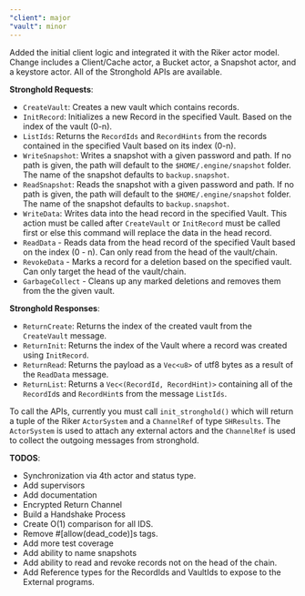 ```yaml
---
"client": major
"vault": minor
---
```


Added the initial client logic and integrated it with the Riker actor model. Change includes a Client/Cache actor, a Bucket actor, a Snapshot actor, and a keystore actor.  All of the Stronghold APIs are available. 

**Stronghold Requests**: 
- `CreateVault`: Creates a new vault which contains records.
- `InitRecord`: Initializes a new Record in the specified Vault. Based on the index of the vault (0-n).
- `ListIds`: Returns the `RecordIds` and `RecordHints` from the records contained in the specified Vault based on its index (0-n). 
- `WriteSnapshot`:  Writes a snapshot with a given password and path. If no path is given, the path will default to the `$HOME/.engine/snapshot` folder. The name of the snapshot defaults to `backup.snapshot`.
- `ReadSnapshot`:   Reads the snapshot with a given password and path. If no path is given, the path will default to the `$HOME/.engine/snapshot` folder. The name of the snapshot defaults to `backup.snapshot`.
- `WriteData`: Writes data into the head record in the specified Vault.  This action must be called after `CreateVault` or `InitRecord` must be called first or else this command will replace the data in the head record. 
- `ReadData` - Reads data from the head record of the specified Vault based on the index (0 - n).  Can only read from the head of the vault/chain.
- `RevokeData` - Marks a record for a deletion based on the specified vault. Can only target the head of the vault/chain.
- `GarbageCollect` - Cleans up any marked deletions and removes them from the the given vault. 

**Stronghold Responses**:
- `ReturnCreate`: Returns the index of the created vault from the `CreateVault` message. 
- `ReturnInit`: Returns the index of the Vault where a record was created using `InitRecord`. 
- `ReturnRead`: Returns the payload as a `Vec<u8>` of utf8 bytes as a result of the `ReadData` message.
- `ReturnList`: Returns a `Vec<(RecordId, RecordHint)>` containing all of the `RecordId`s and `RecordHint`s from the message `ListIds`.

To call the APIs, currently you must call `init_stronghold()` which will return a tuple of the Riker `ActorSystem` and a `ChannelRef` of type `SHResults`.  The `ActorSystem` is used to attach any external actors and the `ChannelRef` is used to collect the outgoing messages from stronghold. 

**TODOS**:
- Synchronization via 4th actor and status type.
- Add supervisors
- Add documentation
- Encrypted Return Channel
- Build a Handshake Process
- Create O(1) comparison for all IDS.
- Remove #[allow(dead_code)]s tags.
- Add more test coverage
- Add ability to name snapshots
- Add ability to read and revoke records not on the head of the chain.
- Add Reference types for the RecordIds and VaultIds to expose to the External programs.